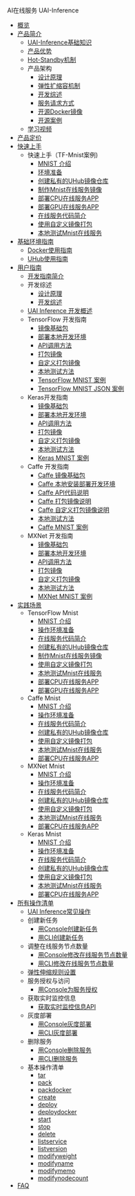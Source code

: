 <div class="sidebar_title icon__uai"> AI在线服务 UAI-Inference</div>

* [概览](/uai-inference/README)
* [产品简介](/uai-inference/intro)
    * [UAI-Inference基础知识](/uai-inference/intro/infer)
    * [产品优势](/uai-inference/intro/feature)
    * [Hot-Standby机制](/uai-inference/intro/hot-standby)
    * 产品架构
        * [设计原理](/uai-inference/intro/structure/principle)
        * [弹性扩缩容机制](/uai-inference/intro/structure/auto)
        * [开发综述](/uai-inference/intro/structure/dev-principle)
        * [服务请求方式](/uai-inference/intro/structure/requests)
        * [开源Docker镜像](/uai-inference/intro/structure/docker)
        * [开源案例](/uai-inference/intro/structure/example)
    * [学习视频](/uai-inference/intro/video)
* [产品定价](/uai-inference/price)
* [快速上手](/uai-inference/set-up)
    * 快速上手（TF-Mnist案例)
        * [MNIST 介绍](/uai-inference/set-up/tf-mnist/intro)
        * [环境准备](/uai-inference/set-up/tf-mnist/prepare)
        * [创建私有的UHub镜像仓库](/uai-inference/set-up/tf-mnist/uhub)
        * [制作Mnist在线服务镜像](/uai-inference/set-up/tf-mnist/pack)
        * [部署CPU在线服务APP](/uai-inference/set-up/tf-mnist/inference)
        * [部署GPU在线服务APP](/uai-inference/set-up/tf-mnist/gpu-inference)
        * [在线服务代码简介](/uai-inference/set-up/tf-mnist/coding)
        * [使用自定义镜像打包](/uai-inference/set-up/tf-mnist/self-pack)
        * [本地测试Mnist在线服务](/uai-inference/set-up/tf-mnist/local-test)
* [基础环境指南](/uai-inference/basic)
    * [Docker使用指南](/uai-inference/basic/docker)
    * [UHub使用指南](/uai-inference/basic/uhub)
* [用户指南](/uai-inference/guide)
    * [开发指南简介](/uai-inference/guide/intro)
    * 开发综述
        * [设计原理](/uai-inference/guide/general/principle)
        * [开发综述](/uai-inference/guide/general/dev-principle)
    * [UAI Inference 开发概述](/uai-inference/guide/principle)
    * TensorFlow 开发指南
        * [镜像基础包](/uai-inference/guide/tensorflow/packages)
        * [部署本地开发环境](/uai-inference/guide/tensorflow/local)
        * [API调用方法](/uai-inference/guide/tensorflow/coding)
        * [打包镜像](/uai-inference/guide/tensorflow/pack)
        * [自定义打包镜像](/uai-inference/guide/tensorflow/self-pack)
        * [本地测试方法](/uai-inference/guide/tensorflow/test)
        * [TensorFlow MNIST 案例](/uai-inference/guide/tensorflow/mnist)
        * [TensorFlow MNIST JSON 案例](/uai-inference/guide/tensorflow/mnist-json)
    * Keras开发指南
        * [镜像基础包](/uai-inference/guide/keras/packages)
        * [部署本地开发环境](/uai-inference/guide/keras/local)
        * [API调用方法](/uai-inference/guide/keras/coding)
        * [打包镜像](/uai-inference/guide/keras/pack)
        * [自定义打包镜像](/uai-inference/guide/keras/self-pack)
        * [本地测试方法](/uai-inference/guide/keras/test)
        * [Keras MNIST 案例](/uai-inference/guide/keras/example)
    * Caffe 开发指南
        * [Caffe 镜像基础包](/uai-inference/guide/caffe/packages)
        * [Caffe 本地安装部署开发环境](/uai-inference/guide/caffe/local)
        * [Caffe API代码说明](/uai-inference/guide/caffe/coding)
        * [Caffe 打包镜像说明](/uai-inference/guide/caffe/pack)
        * [Caffe 自定义打包镜像说明](/uai-inference/guide/caffe/self-pack)
        * [本地测试方法](/uai-inference/guide/caffe/test)
        * [Caffe MNIST 案例](/uai-inference/guide/caffe/example)
    * MXNet 开发指南
        * [镜像基础包](/uai-inference/guide/mxnet/packages)
        * [部署本地开发环境](/uai-inference/guide/mxnet/local)
        * [API调用方法](/uai-inference/guide/mxnet/coding)
        * [打包镜像](/uai-inference/guide/mxnet/pack)
        * [自定义打包镜像](/uai-inference/guide/mxnet/self-pack)
        * [本地测试方法](/uai-inference/guide/mxnet/test)
        * [MXNet MNIST 案例](/uai-inference/guide/mxnet/example)
* [实践场景](/uai-inference/tutorial)
    * TensorFlow Mnist
        * [MNIST 介绍](/uai-inference/tutorial/tf-mnist/intro)
        * [操作环境准备](/uai-inference/tutorial/tf-mnist/prepare)
        * [在线服务代码简介](/uai-inference/tutorial/tf-mnist/coding)
        * [创建私有的UHub镜像仓库](/uai-inference/tutorial/tf-mnist/uhub)
        * [制作Mnist在线服务镜像](/uai-inference/tutorial/tf-mnist/pack)
        * [使用自定义镜像打包](/uai-inference/tutorial/tf-mnist/self-pack)
        * [本地测试Mnist在线服务](/uai-inference/tutorial/tf-mnist/local-test)
        * [部署CPU在线服务APP](/uai-inference/tutorial/tf-mnist/inference)
        * [部署GPU在线服务APP](/uai-inference/tutorial/tf-mnist/gpu-inference)
    * Caffe Mnist
        * [MNIST 介绍](/uai-inference/tutorial/caffe-mnist/intro)
        * [操作环境准备](/uai-inference/tutorial/caffe-mnist/prepare)
        * [在线服务代码简介](/uai-inference/tutorial/caffe-mnist/coding)
        * [创建私有的UHub镜像仓库](/uai-inference/tutorial/caffe-mnist/uhub)
        * [使用自定义镜像打包](/uai-inference/tutorial/caffe-mnist/pack)
        * [本地测试Mnist在线服务](/uai-inference/tutorial/caffe-mnist/local-test)
        * [部署CPU在线服务APP](/uai-inference/tutorial/caffe-mnist/cpu-inference)
    * MXNet Mnist
        * [MNIST 介绍](/uai-inference/tutorial/mxnet-mnist/intro)
        * [操作环境准备](/uai-inference/tutorial/mxnet-mnist/prepare)
        * [在线服务代码简介](/uai-inference/tutorial/mxnet-mnist/coding)
        * [创建私有的UHub镜像仓库](/uai-inference/tutorial/mxnet-mnist/uhub)
        * [使用自定义镜像打包](/uai-inference/tutorial/mxnet-mnist/pack)
        * [本地测试Mnist在线服务](/uai-inference/tutorial/mxnet-mnist/test)
        * [部署CPU在线服务APP](/uai-inference/tutorial/mxnet-mnist/cpu-inference)
    * Keras Mnist
        * [MNIST 介绍](/uai-inference/tutorial/keras-mnist/intro)
        * [操作环境准备](/uai-inference/tutorial/keras-mnist/prepare)
        * [在线服务代码简介](/uai-inference/tutorial/keras-mnist/code)
        * [创建私有的UHub镜像仓库](/uai-inference/tutorial/keras-mnist/uhub)
        * [使用自定义镜像打包](/uai-inference/tutorial/keras-mnist/pack)
        * [本地测试Mnist在线服务](/uai-inference/tutorial/keras-mnist/test)
        * [部署CPU在线服务APP](/uai-inference/tutorial/keras-mnist/cpu-inference)
* [所有操作清单](/uai-inference/use)
    * [UAI Inference常见操作](/uai-inference/use/intro)
    * 创建新任务
        * [用Console创建新任务](/uai-inference/use/new/console)
        * [用CLI创建新任务](/uai-inference/use/new/cmd)
    * 调整在线服务节点数量
        * [用Console修改在线服务节点数量](/uai-inference/use/node-cnt/console)
        * [用CLI修改在线服务节点数量](/uai-inference/use/node-cnt/cmd)
    * [弹性伸缩规则设置](/uai-inference/use/auto-scale)
    * 服务授权与访问
        * [用Console为服务授权](/uai-inference/use/auth/console)
    * 获取实时监控信息
        * [获取实时监控信息API](/uai-inference/use/getmetric/api)
    * 灰度部署
        * [用Console灰度部署](/uai-inference/use/graydeploy/console)
        * [用CLI灰度部署](/uai-inference/use/graydeploy/cmd)
    * 删除服务
        * [用Console删除服务](/uai-inference/use/delete/console)
        * [用CLI删除服务](/uai-inference/use/delete/cmd)
    * 基本操作清单
        * [tar](/uai-inference/use/oplist/tar)
        * [pack](/uai-inference/use/oplist/packdata)
        * [packdocker](/uai-inference/use/oplist/packdata_docker)
        * [create](/uai-inference/use/oplist/create)
        * [deploy](/uai-inference/use/oplist/deploy)
        * [deploydocker](/uai-inference/use/oplist/deploydocker)
        * [start](/uai-inference/use/oplist/start)
        * [stop](/uai-inference/use/oplist/stop)
        * [delete](/uai-inference/use/oplist/delete)
        * [listservice](/uai-inference/use/oplist/listservice)
        * [listversion](/uai-inference/use/oplist/listversion)
        * [modifyweight](/uai-inference/use/oplist/modifyweight)
        * [modifyname](/uai-inference/use/oplist/modifyname)
        * [modifymemo](/uai-inference/use/oplist/modifymemo)
        * [modifynodecount](/uai-inference/use/oplist/modifynodecount)
* [FAQ](/uai-inference/qa)




​    
